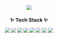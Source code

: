 <div align="center">
  <img src="https://capsule-render.vercel.app/api?type=waving&color=timeGradient&text=Welcome%20to%20Hayun's%20GitHub%20👋&animation=twinkling&fontSize=35&fontAlignY=40&fontAlign=65&height=250"/>
</div>

<h3 align="center">✨ Tech Stack ✨</h3>
<div align="center">
  <img src="https://img.shields.io/badge/Python-3766AB?style=flat-square&logo=Python&logoColor=white"/></a>
  <img src="https://img.shields.io/badge/C# -512BD4?style=flat-square&logo=csharp&logoColor=white"/></a>
  <img src="https://img.shields.io/badge/C-A8B9CC?style=flat-square&logo=c&logoColor=white"/></a>
  <img src="https://img.shields.io/badge/R-276DC3?style=flat-square&logo=R&logoColor=white"/></a>
  <img src="https://img.shields.io/badge/Unity-0E1128?style=flat-square&logo=unity&logoColor=white"/></a>
  <img src="https://img.shields.io/badge/Unreal-0E1128?style=flat-square&logo=unrealengine&logoColor=white"/></a>
  <img src="https://img.shields.io/badge/Android-3DDC84?style=flat-square&logo=androidstudio&logoColor=white"/></a>
  <img src="https://img.shields.io/badge/Visual Studio-5C2D91?style=flat-square&logo=visualstudio&logoColor=white"/></a>
</div>
